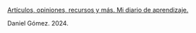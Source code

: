 [Artículos, opiniones, recursos y más. Mi diario de aprendizaje.](htts://dantl.dev)

Daniel Gómez. 2024.
